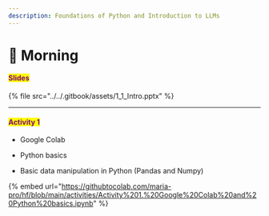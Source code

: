```yaml
---
description: Foundations of Python and Introduction to LLMs
---
```


# 🤗 Morning

#### <mark style="color:purple;">Slides</mark>

{% file src="../../.gitbook/assets/1_1_Intro.pptx" %}

***

#### <mark style="color:purple;">Activity 1</mark>

* Google Colab
* Python basics



* Basic data manipulation in Python (Pandas and Numpy)

{% embed url="https://githubtocolab.com/maria-pro/hf/blob/main/activities/Activity%201.%20Google%20Colab%20and%20Python%20basics.ipynb" %}
